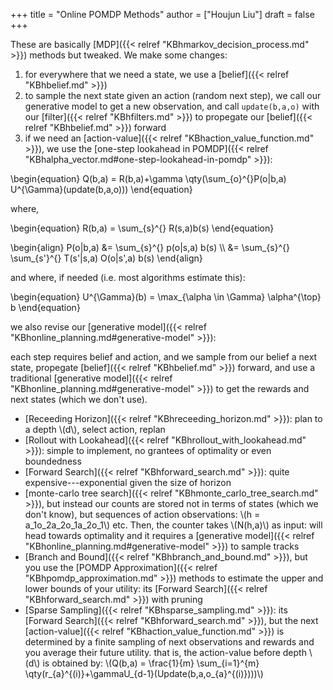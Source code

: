 +++
title = "Online POMDP Methods"
author = ["Houjun Liu"]
draft = false
+++

These are basically [MDP]({{< relref "KBhmarkov_decision_process.md" >}}) methods but tweaked. We make some changes:

1.  for everywhere that we need a state, we use a [belief]({{< relref "KBhbelief.md" >}})
2.  to sample the next state given an action (random next step), we call our generative model to get a new observation, and call `update(b,a,o)` with our [filter]({{< relref "KBhfilters.md" >}}) to propegate our [belief]({{< relref "KBhbelief.md" >}}) forward
3.  if we need an [action-value]({{< relref "KBhaction_value_function.md" >}}), we use the [one-step lookahead in POMDP]({{< relref "KBhalpha_vector.md#one-step-lookahead-in-pomdp" >}}):

\begin{equation}
Q(b,a) = R(b,a)+\gamma \qty(\sum\_{o}^{}P(o|b,a) U^{\Gamma}(update(b,a,o)))
\end{equation}

where,

\begin{equation}
R(b,a) = \sum\_{s}^{} R(s,a)b(s)
\end{equation}

\begin{align}
P(o|b,a) &= \sum\_{s}^{} p(o|s,a) b(s)  \\\\
&= \sum\_{s}^{} \sum\_{s'}^{} T(s'|s,a) O(o|s',a) b(s)
\end{align}

and where, if needed (i.e. most algorithms estimate this):

\begin{equation}
U^{\Gamma}(b) = \max\_{\alpha \in \Gamma} \alpha^{\top}  b
\end{equation}

we also revise our [generative model]({{< relref "KBhonline_planning.md#generative-model" >}}):

each step requires belief and action, and we sample from our belief a next state, propegate [belief]({{< relref "KBhbelief.md" >}}) forward, and use a traditional [generative model]({{< relref "KBhonline_planning.md#generative-model" >}}) to get the rewards and next states (which we don't use).

-   [Receeding Horizon]({{< relref "KBhreceeding_horizon.md" >}}): plan to a depth \\(d\\), select action, replan
-   [Rollout with Lookahead]({{< relref "KBhrollout_with_lookahead.md" >}}): simple to implement, no grantees of optimality or even boundedness
-   [Forward Search]({{< relref "KBhforward_search.md" >}}): quite expensive---exponential given the size of horizon
-   [monte-carlo tree search]({{< relref "KBhmonte_carlo_tree_search.md" >}}), but instead our counts are stored not in terms of states (which we don't know), but sequences of action observations: \\(h = a\_1o\_2a\_2o\_1a\_2o\_1\\) etc. Then, the counter takes \\(N(h,a)\\) as input: will head towards optimality and it requires a [generative model]({{< relref "KBhonline_planning.md#generative-model" >}}) to sample tracks
-   [Branch and Bound]({{< relref "KBhbranch_and_bound.md" >}}), but you use the [POMDP Approximation]({{< relref "KBhpomdp_approximation.md" >}}) methods to estimate the upper and lower bounds of your utility: its [Forward Search]({{< relref "KBhforward_search.md" >}}) with pruning
-   [Sparse Sampling]({{< relref "KBhsparse_sampling.md" >}}): its [Forward Search]({{< relref "KBhforward_search.md" >}}), but the next [action-value]({{< relref "KBhaction_value_function.md" >}}) is determined by a finite sampling of next observations and rewards and you average their future utility. that is, the action-value before depth \\(d\\) is obtained by: \\(Q(b,a) = \frac{1}{m} \sum\_{i=1}^{m} \qty(r\_{a}^{(i)}+\gammaU\_{d-1}(Update(b,a,o\_{a}^{(i)})))\\)
